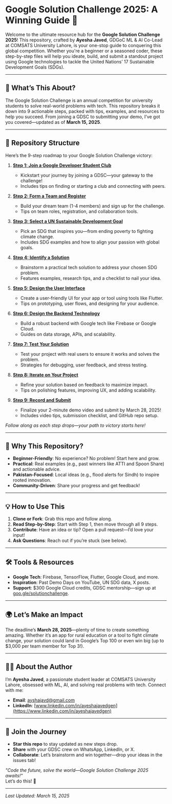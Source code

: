 # Google Solution Challenge 2025: A Winning Guide 🚀

Welcome to the ultimate resource hub for the **Google Solution Challenge 2025**! This repository, crafted by **Ayesha Javed**, GDGoC ML & AI Co-Lead at COMSATS University Lahore, is your one-stop guide to conquering this global competition. Whether you're a beginner or a seasoned coder, these step-by-step files will help you ideate, build, and submit a standout project using Google technologies to tackle the United Nations’ 17 Sustainable Development Goals (SDGs).

---

## 🌟 What’s This About?
The Google Solution Challenge is an annual competition for university students to solve real-world problems with tech. This repository breaks it down into 9 actionable steps, packed with tips, examples, and resources to help you succeed. From joining a GDSC to submitting your demo, I’ve got you covered—updated as of **March 15, 2025**.

---

## 📂 Repository Structure
Here’s the 9-step roadmap to your Google Solution Challenge victory:

1. **[Step 1: Join a Google Developer Student Club](1_JoiningGDSC.md)**  
   - Kickstart your journey by joining a GDSC—your gateway to the challenge!  
   - Includes tips on finding or starting a club and connecting with peers.

2. **[Step 2: Form a Team and Register](2_FormingTeam.md)**  
   - Build your dream team (1-4 members) and sign up for the challenge.  
   - Tips on team roles, registration, and collaboration tools.

3. **[Step 3: Select a UN Sustainable Development Goal](3_SelectGoal.md)**  
   - Pick an SDG that inspires you—from ending poverty to fighting climate change.  
   - Includes SDG examples and how to align your passion with global goals.

4. **[Step 4: Identify a Solution](Step_4_Identify_a_Solution.md)**  
   - Brainstorm a practical tech solution to address your chosen SDG problem.  
   - Features examples, research tips, and a checklist to nail your idea.

5. **[Step 5: Design the User Interface](Step_5_Design_the_User_Interface.md)**  
   - Create a user-friendly UI for your app or tool using tools like Flutter.  
   - Tips on prototyping, user flows, and designing for your audience.

6. **[Step 6: Design the Backend Technology](Step_6_Design_the_Backend_Technology.md)**  
   - Build a robust backend with Google tech like Firebase or Google Cloud.  
   - Guides on data storage, APIs, and scalability.

7. **[Step 7: Test Your Solution](Step_7_Test_Your_Solution.md)**  
   - Test your project with real users to ensure it works and solves the problem.  
   - Strategies for debugging, user feedback, and stress testing.

8. **[Step 8: Iterate on Your Project](Step_8_Iterate_on_Your_Project.md)**  
   - Refine your solution based on feedback to maximize impact.  
   - Tips on polishing features, improving UX, and adding scalability.

9. **[Step 9: Record and Submit](Step_9_Record_and_Submit.md)**  
   - Finalize your 2-minute demo video and submit by March 28, 2025!  
   - Includes video tips, submission checklist, and GitHub repo setup.

*Follow along as each step drops—your path to victory starts here!*

---

## 🎯 Why This Repository?
- **Beginner-Friendly**: No experience? No problem! Start here and grow.
- **Practical**: Real examples (e.g., past winners like ATTI and Spoon Share) and actionable advice.
- **Pakistan-Focused**: Local ideas (e.g., flood alerts for Sindh) to inspire rooted innovation.
- **Community-Driven**: Share your progress and get feedback!

---

## 💡 How to Use This
1. **Clone or Fork**: Grab this repo and follow along.
2. **Read Step-by-Step**: Start with Step 1, then move through all 9 steps.
3. **Contribute**: Have an idea or tip? Open a pull request—I’d love your input!
4. **Ask Questions**: Reach out if you’re stuck (see below).

---

## 🛠️ Tools & Resources
- **Google Tech**: Firebase, TensorFlow, Flutter, Google Cloud, and more.
- **Inspiration**: Past Demo Days on YouTube, UN SDG data, X posts.
- **Support**: $300 Google Cloud credits, GDSC mentorship—sign up at [goo.gle/solutionchallenge](https://goo.gle/solutionchallenge).

---

## 🌍 Let’s Make an Impact
The deadline’s **March 28, 2025**—plenty of time to create something amazing. Whether it’s an app for rural education or a tool to fight climate change, your solution could land in Google’s Top 100 or even win big (up to $3,000 per team member for Top 3!).

---

## 👩‍💻 About the Author
I’m **Ayesha Javed**, a passionate student leader at COMSATS University Lahore, obsessed with ML, AI, and solving real problems with tech. Connect with me:  
- **Email**: [ayshajavd@gmail.com](mailto:ayshajavd@gmail.com)  
- **LinkedIn**: [www.linkedin.com/in/ayeshajavedgen](https://www.linkedin.com/in/ayeshajavedgen)

---

## 🤝 Join the Journey
- **Star this repo** to stay updated as new steps drop.
- **Share** with your GDSC crew on WhatsApp, LinkedIn, or X.
- **Collaborate**: Let’s brainstorm and win together—drop your ideas in the issues tab!

*"Code the future, solve the world—Google Solution Challenge 2025 awaits!"*  
Let’s do this! 💪

---

*Last Updated: March 15, 2025*